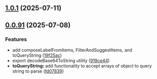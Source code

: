 ## [1.0.1](https://github.com/Devlander-Software/utils/compare/v0.0.91...v1.0.1) (2025-07-11)
## [0.0.91](https://github.com/Devlander-Software/utils/compare/0.0.1...v0.0.91) (2025-07-08)

### Features

* add composeLabelFromItems, FilterAndSuggestItems, and toQueryString ([19f25ac](https://github.com/Devlander-Software/utils/commit/19f25aca544d04977be053ff70d5c3fa20d1ae1f))
* export decodeBase64ToString utility ([919ce44](https://github.com/Devlander-Software/utils/commit/919ce44da904a9827272e3622d195e8c5f29866a))
* **toQueryString:** add functionality to accept arrays of object to query string to parse ([fd07839](https://github.com/Devlander-Software/utils/commit/fd0783990ce6999b1029df05088cb9c9339dcab6))
